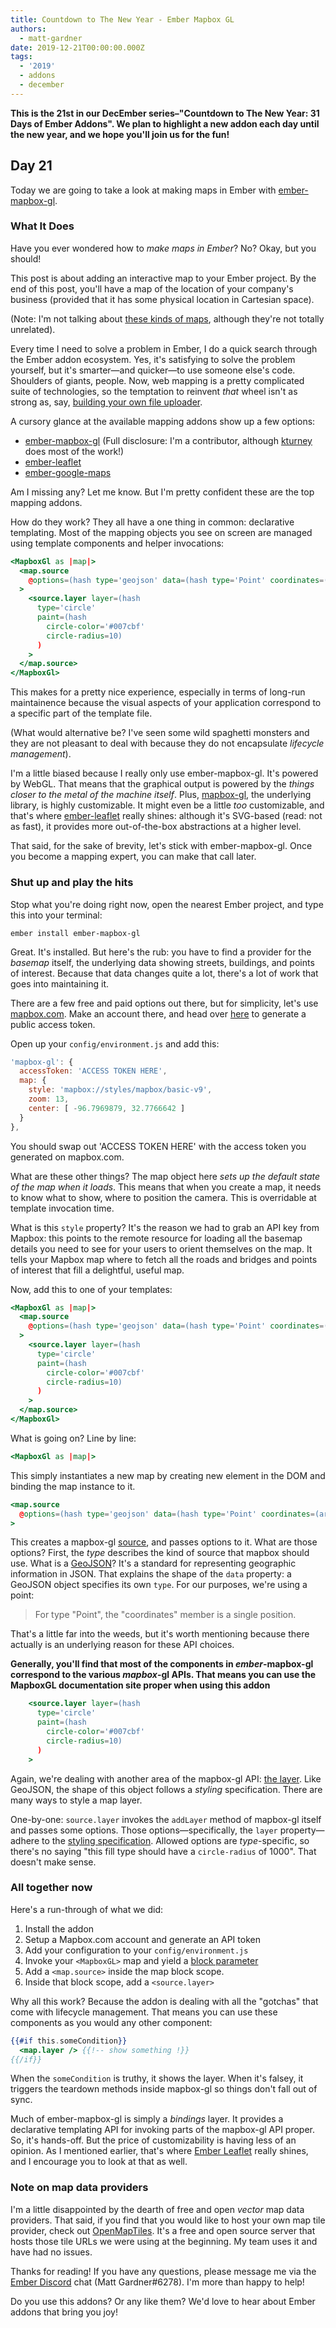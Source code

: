 ```yaml
---
title: Countdown to The New Year - Ember Mapbox GL
authors:
  - matt-gardner
date: 2019-12-21T00:00:00.000Z
tags:
  - '2019'
  - addons
  - december
---
```



**This is the 21st in our DecEmber series–"Countdown to The New Year: 31 Days of Ember Addons". We plan to highlight a new addon each day until the new year, and we hope you'll join us for the fun!**

## Day 21

Today we are going to take a look at making maps in Ember with [ember-mapbox-gl](https://emberobserver.com/addons/ember-mapbox-gl).

<!-- READMORE -->

### What It Does

Have you ever wondered how to _make maps in Ember_? No? Okay, but you should!

This post is about adding an interactive map to your Ember project. By the end of this post, you'll have a map of the location of your company's business (provided that it has some physical location in Cartesian space).

(Note: I'm not talking about [these kinds of maps](https://developer.mozilla.org/en-US/docs/Web/JavaScript/Reference/Global_Objects/Map), although they're not totally unrelated).

Every time I need to solve a problem in Ember, I do a quick search through the Ember addon ecosystem.
Yes, it's satisfying to solve the problem yourself, but it's smarter—and quicker—to use someone else's code. Shoulders of giants, people. Now, web mapping is a pretty complicated suite of technologies, so the temptation to reinvent _that_ wheel isn't as strong as,
say, [building your own file uploader](https://emberobserver.com/?query=file%20upload).

A cursory glance at the available mapping addons show up a few options:

- [ember-mapbox-gl](https://github.com/kturney/ember-mapbox-gl) (Full disclosure: I'm a contributor, although [kturney](https://github.com/kturney) does most of the work!)
- [ember-leaflet](https://github.com/miguelcobain/ember-leaflet)
- [ember-google-maps](https://github.com/sandydoo/ember-google-maps)

Am I missing any? Let me know. But I'm pretty confident these are the top mapping addons.

How do they work? They all have a one thing in common: declarative templating. Most of the mapping objects you see on screen
are managed using template components and helper invocations:

```handlebars
<MapboxGl as |map|>
  <map.source
    @options=(hash type='geojson' data=(hash type='Point' coordinates=(array  -96.7969879, 32.7766642 ))) as |source|
  >
    <source.layer layer=(hash
      type='circle'
      paint=(hash
        circle-color='#007cbf'
        circle-radius=10)
      )
    >
  </map.source>
</MapboxGl>
```

This makes for a pretty nice experience, especially in terms of long-run maintainence because the visual aspects of
your application correspond to a specific part of the template file.

(What would alternative be? I've seen some wild spaghetti monsters and they are not pleasant to deal with because they
do not encapsulate _lifecycle management_).

I'm a little biased because I really only use ember-mapbox-gl. It's powered by WebGL. That means that the graphical output is powered by the
_things closer to the metal of the machine itself_. Plus, [mapbox-gl](https://github.com/mapbox/mapbox-gl-js), the underlying library,
is highly customizable. It might even be a little _too_ customizable, and that's where [ember-leaflet](https://github.com/miguelcobain/ember-leaflet) really shines:
although it's SVG-based (read: not as fast), it provides more out-of-the-box abstractions at a higher level.

That said, for the sake of brevity, let's stick with ember-mapbox-gl. Once you become a mapping expert, you can make that call later.

### Shut up and play the hits

Stop what you're doing right now, open the nearest Ember project, and type this into your terminal:

`ember install ember-mapbox-gl`

Great. It's installed. But here's the rub: you have to find a provider for the _basemap_ itself, the underlying data showing  streets, buildings, and points of interest. Because that data changes quite a lot, there's a lot of work that goes into maintaining it.

There are a few free and paid options out there, but for simplicity, let's use [mapbox.com](mapbox.com). Make an account there, and head over [here](https://account.mapbox.com/access-tokens/create) to generate a public access token.

Open up your `config/environment.js` and add this:

```javascript
'mapbox-gl': {
  accessToken: 'ACCESS TOKEN HERE',
  map: {
    style: 'mapbox://styles/mapbox/basic-v9',
    zoom: 13,
    center: [ -96.7969879, 32.7766642 ]
  }
},
```

You should swap out 'ACCESS TOKEN HERE' with the access token you generated on mapbox.com.

What are these other things? The map object here _sets up the default state of the map when it loads_. This means that when you create a map, it needs to know what to show, where to position the camera. This is overridable at template invocation time.

What is this `style` property? It's the reason we had to grab an API key from Mapbox: this points to the remote resource for loading all the basemap details you need to see for your users to orient themselves on the map. It tells your Mapbox map where to fetch all the roads and bridges and points of interest that fill a delightful, useful map.

Now, add this to one of your templates:

```handlebars
<MapboxGl as |map|>
  <map.source
    @options=(hash type='geojson' data=(hash type='Point' coordinates=(array  -96.7969879, 32.7766642 ))) as |source|
  >
    <source.layer layer=(hash
      type='circle'
      paint=(hash
        circle-color='#007cbf'
        circle-radius=10)
      )
    >
  </map.source>
</MapboxGl>
```

What is going on? Line by line:

```handlebars
<MapboxGl as |map|>
```

This simply instantiates a new map by creating new element in the DOM and binding the map instance to it.


```handlebars
<map.source
  @options=(hash type='geojson' data=(hash type='Point' coordinates=(array  -96.7969879, 32.7766642 ))) as |source|
>
```

This creates a mapbox-gl [source](https://docs.mapbox.com/mapbox-gl-js/api/#sources), and passes options to it. What are those options? First, the _type_ describes the kind of source that mapbox should use. What is a [GeoJSON](https://geojson.org/)? It's a standard for representing geographic information in JSON. That explains the shape of the `data` property: a GeoJSON object specifies its own `type`. For our purposes, we're using a point:

> For type "Point", the "coordinates" member is a single position.

That's a little far into the weeds, but it's worth mentioning because there actually is an underlying reason for these API choices.

**Generally, you'll find that most of the components in _ember_-mapbox-gl correspond to the various _mapbox_-gl APIs. That means you can use the MapboxGL documentation site proper when using this addon**

```handlebars
    <source.layer layer=(hash
      type='circle'
      paint=(hash
        circle-color='#007cbf'
        circle-radius=10)
      )
    >
```

Again, we're dealing with another area of the mapbox-gl API: [the layer](https://docs.mapbox.com/mapbox-gl-js/style-spec/#layers). Like GeoJSON, the shape of this object follows a _styling_ specification. There are many ways to style a map layer.

One-by-one: `source.layer` invokes the `addLayer` method of mapbox-gl itself and passes some options. Those options—specifically, the `layer` property—adhere to the [styling specification](https://docs.mapbox.com/mapbox-gl-js/style-spec/). Allowed options are _type_-specific, so there's no saying "this fill type should have a `circle-radius` of 1000". That doesn't make sense.

### All together now

Here's a run-through of what we did:

  1. Install the addon
  2. Setup a Mapbox.com account and generate an API token
  3. Add your configuration to your `config/environment.js`
  4. Invoke your `<MapboxGL>` map and yield a [block parameter](https://guides.emberjs.com/release/components/block-content/#toc_block-parameters)
  5. Add a `<map.source>` inside the map block scope.
  6. Inside that block scope, add a `<source.layer>`

Why all this work? Because the addon is dealing with all the "gotchas" that come with lifecycle management. That means you can use these components as you would any other component:

```handlebars
{{#if this.someCondition}}
  <map.layer /> {{!-- show something !}}
{{/if}}
```

When the `someCondition` is truthy, it shows the layer. When it's falsey, it triggers the teardown methods inside mapbox-gl so things don't fall out of sync.

Much of ember-mapbox-gl is simply a _bindings_ layer. It provides a declarative templating API for invoking parts of the mapbox-gl API proper. So, it's hands-off. But the price of customizability is having less of an opinion. As I mentioned earlier, that's where [Ember Leaflet](https://miguelcobain.github.io/ember-leaflet/) really shines, and I encourage you to look at that as well.

### Note on map data providers

<!-- alex ignore host-hostess -->
I'm a little disappointed by the dearth of free and open _vector_ map data providers. That said, if you find that you would like to host your own map tile provider, check out [OpenMapTiles](https://openmaptiles.org/). It's a free and open source server that hosts those tile URLs we were using at the beginning. My team uses it and have had no issues.

Thanks for reading! If you have any questions, please message me via the [Ember Discord](https://discord.gg/emberjs) chat (Matt Gardner#6278).
I'm more than happy to help!

Do you use this addons? Or any like them? We'd love to hear about Ember addons that bring you joy!
